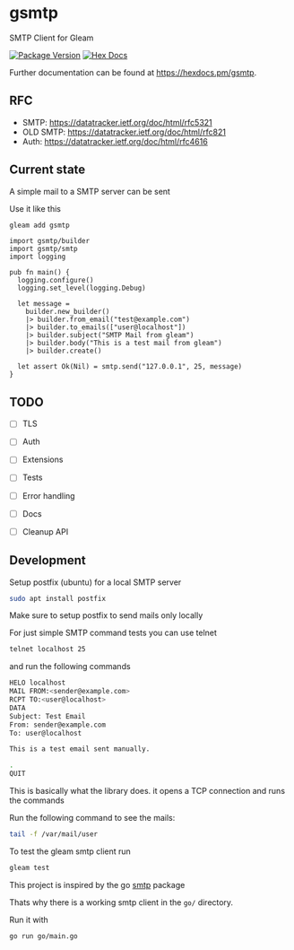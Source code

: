 # gsmtp

SMTP Client for Gleam

[![Package Version](https://img.shields.io/hexpm/v/gsmtp)](https://hex.pm/packages/gsmtp)
[![Hex Docs](https://img.shields.io/badge/hex-docs-ffaff3)](https://hexdocs.pm/gsmtp/)

Further documentation can be found at <https://hexdocs.pm/gsmtp>.

## RFC

* SMTP: https://datatracker.ietf.org/doc/html/rfc5321
* OLD SMTP: https://datatracker.ietf.org/doc/html/rfc821
* Auth: https://datatracker.ietf.org/doc/html/rfc4616

## Current state

A simple mail to a SMTP server can be sent

Use it like this

```sh
gleam add gsmtp
```

```gleam
import gsmtp/builder
import gsmtp/smtp
import logging

pub fn main() {
  logging.configure()
  logging.set_level(logging.Debug)

  let message =
    builder.new_builder()
    |> builder.from_email("test@example.com")
    |> builder.to_emails(["user@localhost"])
    |> builder.subject("SMTP Mail from gleam")
    |> builder.body("This is a test mail from gleam")
    |> builder.create()

  let assert Ok(Nil) = smtp.send("127.0.0.1", 25, message)
}
```

## TODO

- [ ] TLS
- [ ] Auth
- [ ] Extensions
- [ ] Tests
- [ ] Error handling
- [ ] Docs
- [ ] Cleanup API


## Development

Setup postfix (ubuntu) for a local SMTP server

```sh
sudo apt install postfix
```

Make sure to setup postfix to send mails only locally

For just simple SMTP command tests you can use telnet

```sh
telnet localhost 25
```

and run the following commands

```sh
HELO localhost
MAIL FROM:<sender@example.com>
RCPT TO:<user@localhost>
DATA
Subject: Test Email
From: sender@example.com
To: user@localhost

This is a test email sent manually.

.
QUIT
```

This is basically what the library does. it opens a TCP connection and runs the commands

Run the following command to see the mails:

```sh
tail -f /var/mail/user
```

To test the gleam smtp client run

```sh
gleam test
```

This project is inspired by the go [smtp](https://pkg.go.dev/net/smtp) package

Thats why there is a working smtp client in the `go/` directory.

Run it with

```sh
go run go/main.go
```

